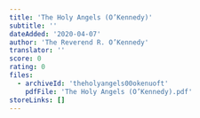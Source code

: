 ```yaml
---
title: 'The Holy Angels (O’Kennedy)'
subtitle: ''
dateAdded: '2020-04-07'
author: 'The Reverend R. O’Kennedy'
translator: ''
score: 0
rating: 0
files:
  - archiveId: 'theholyangels00okenuoft'
    pdfFile: 'The Holy Angels (O’Kennedy).pdf'
storeLinks: []
---
```



